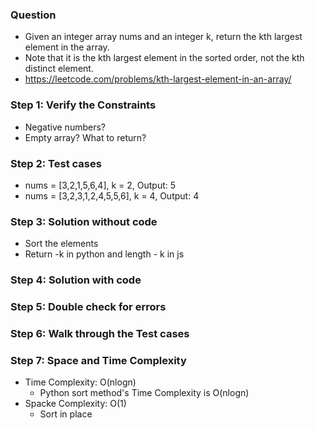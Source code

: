 ### Question

* Given an integer array nums and an integer k, return the kth largest element in the array.
* Note that it is the kth largest element in the sorted order, not the kth distinct element.
* https://leetcode.com/problems/kth-largest-element-in-an-array/

### Step 1: Verify the Constraints

* Negative numbers?
* Empty array? What to return?

### Step 2: Test cases

* nums = [3,2,1,5,6,4], k = 2, Output: 5
* nums = [3,2,3,1,2,4,5,5,6], k = 4, Output: 4

### Step 3: Solution without code

* Sort the elements
* Return -k in python and length - k in js

### Step 4: Solution with code

### Step 5: Double check for errors

### Step 6: Walk through the Test cases

### Step 7: Space and Time Complexity

* Time Complexity: O(nlogn) 
  * Python sort method's Time Complexity is O(nlogn)
* Spacke Complexity: O(1)
  * Sort in place